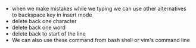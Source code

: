 * when we make mistakes while we typing we can use other alternatives to backspace key in insert mode
* <C-h> delete back one character
* <C-w> delete back one word
* <C-u> delete back to start of the line
* We can also use these command from bash shell or vim's command line

